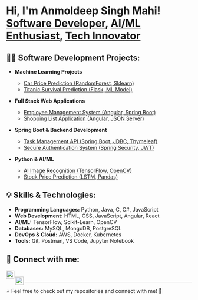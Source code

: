 <h1>Hi, I'm Anmoldeep Singh Mahi! <br/><a href="https://github.com/yourgithub">Software Developer</a>, <a href="https://www.linkedin.com/in/yourlinkedin/">AI/ML Enthusiast</a>, <a href="mailto:your.email@example.com">Tech Innovator</a></h1>

<h2>👨‍💻 Software Development Projects:</h2>

- <b>Machine Learning Projects</b>
  - [Car Price Prediction (RandomForest, Sklearn)](https://github.com/yourgithub/car-price-prediction)
  - [Titanic Survival Prediction (Flask, ML Model)](https://github.com/yourgithub/titanic-prediction)
  
- <b>Full Stack Web Applications</b>
  - [Employee Management System (Angular, Spring Boot)](https://github.com/yourgithub/employee-management)
  - [Shopping List Application (Angular, JSON Server)](https://github.com/yourgithub/shopping-list)

- <b>Spring Boot & Backend Development</b>
  - [Task Management API (Spring Boot, JDBC, Thymeleaf)](https://github.com/yourgithub/task-management-api)
  - [Secure Authentication System (Spring Security, JWT)](https://github.com/yourgithub/spring-auth-system)

- <b>Python & AI/ML</b>
  - [AI Image Recognition (TensorFlow, OpenCV)](https://github.com/yourgithub/image-recognition)
  - [Stock Price Prediction (LSTM, Pandas)](https://github.com/yourgithub/stock-prediction)

<h2>💡 Skills & Technologies:</h2>

- **Programming Languages:** Python, Java, C, C#, JavaScript  
- **Web Development:** HTML, CSS, JavaScript, Angular, React  
- **AI/ML:** TensorFlow, Scikit-Learn, OpenCV  
- **Databases:** MySQL, MongoDB, PostgreSQL  
- **DevOps & Cloud:** AWS, Docker, Kubernetes  
- **Tools:** Git, Postman, VS Code, Jupyter Notebook  

<h2> 🤝 Connect with me:</h2>

[<img align="left" alt="Anmoldeep | LinkedIn" width="22px" src="https://cdn.jsdelivr.net/npm/simple-icons@v3/icons/linkedin.svg" />][linkedin]  
[<img align="left" alt="Anmoldeep | Email" width="22px" src="https://cdn.jsdelivr.net/npm/simple-icons@v3/icons/gmail.svg" />][email]  

[linkedin]: https://linkedin.com/in/yourlinkedin  
[email]: mailto:your.email@example.com  

---
⭐️ Feel free to check out my repositories and connect with me! 🚀
